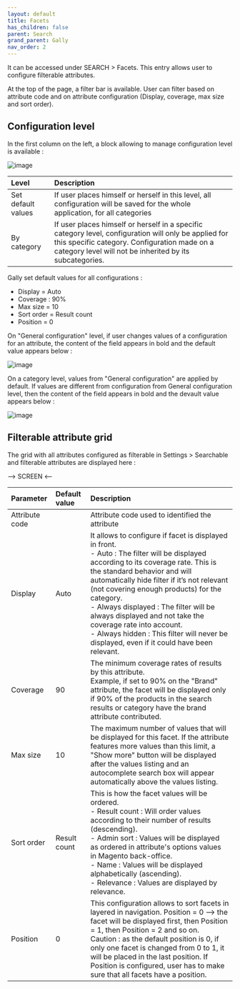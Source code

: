 ```yaml
---
layout: default
title: Facets
has_children: false
parent: Search
grand_parent: Gally
nav_order: 2
---
```

It can be accessed under SEARCH > Facets. This entry allows user to configure filterable attributes.

At the top of the page, a filter bar is available. User can filter based on attribute code and on attribute configuration (Display, coverage, max size and sort order).

## Configuration level

In the first column on the left, a block allowing to manage configuration level is available : 

![image](https://user-images.githubusercontent.com/98949123/212880377-4118e502-4b6b-4647-a7c1-f9b06bebf3e2.png)

|Level   | Description|
|:-------------|:------|
|Set default values|If user places himself or herself in this level, all configuration will be saved for the whole application, for all categories|
|By category|If user places himself or herself in a specific category level, configuration will only be applied for this specific category. Configuration made on a category level will not be inherited by its subcategories.|

Gally set default values for all configurations : 
* Display = Auto
* Coverage : 90%
* Max size = 10
* Sort order = Result count
* Position = 0

On "General configuration" level, if user changes values of a configuration for an attribute, the content of the field appears in bold and the default value appears below :

![image](https://user-images.githubusercontent.com/98949123/212884518-1de74be3-5b0a-4b16-944a-0af9dff8fb60.png)

On a category level, values from "General configuration" are applied by default. If values are different from configuration from General configuration level, then the content of the field appears in bold and the devault value appears below : 

![image](https://user-images.githubusercontent.com/98949123/212886000-7f297508-f3aa-4a57-8a31-4ea3197e6821.png)

## Filterable attribute grid

The grid with all attributes configured as filterable in Settings > Searchable and filterable attributes are displayed here :

--> SCREEN <--

|Parameter   | Default value | Description|
|:-------------|:------------------|:------|
|Attribute code||Attribute code used to identified the attribute|
|Display|Auto|It allows to configure if facet is displayed in front. <br/>- Auto : The filter will be displayed according to its coverage rate. This is the standard behavior and will automatically hide filter if it’s not relevant (not covering enough products) for the category. <br/>- Always displayed : The filter will be always displayed and not take the coverage rate into account.<br/>- Always hidden : This filter will never be displayed, even if it could have been relevant.|
|Coverage|90|The minimum coverage rates of results by this attribute.<br/>Example, if set to 90% on the "Brand" attribute, the facet will be displayed only if 90% of the products in the search results or category have the brand attribute contributed.|
|Max size|10|The maximum number of values that will be displayed for this facet. If the attribute features more values than this limit, a "Show more" button will be displayed after the values listing and an autocomplete search box will appear automatically above the values listing.|
|Sort order|Result count|This is how the facet values will be ordered. <br/>- Result count : Will order values according to their number of results (descending). <br/>- Admin sort : Values will be displayed as ordered in attribute's options values in Magento back-office. <br/>- Name : Values will be displayed alphabetically (ascending). <br/>- Relevance : Values are displayed by relevance.|
|Position|0|This configuration allows to sort facets in layered in navigation. Position = 0 --> the facet will be displayed first, then Position = 1, then Position = 2 and so on. <br/> Caution : as the default position is 0, if only one facet is changed from 0 to 1, it will be placed in the last position. If Position is configured, user has to make sure that all facets have a position.|


